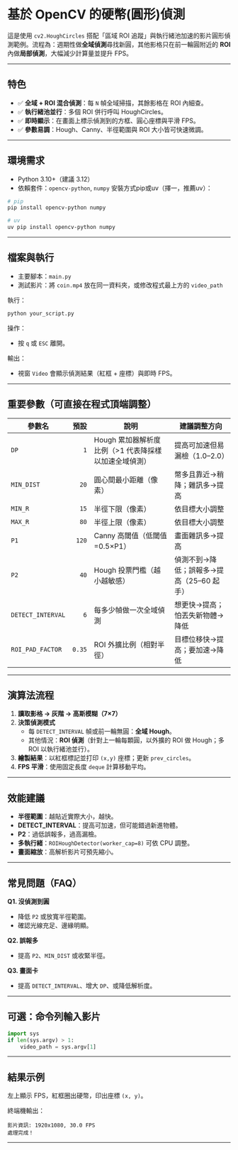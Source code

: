 # 基於 OpenCV 的硬幣(圓形)偵測 

這是使用 `cv2.HoughCircles` 搭配「區域 ROI 追蹤」與執行緒池加速的影片圓形偵測範例。流程為：週期性做**全域偵測**尋找新圓，其他影格只在前一輪圓附近的 **ROI** 內做**局部偵測**，大幅減少計算量並提升 FPS。

---

## 特色

- ✅ **全域 + ROI 混合偵測**：每 `N` 幀全域掃描，其餘影格在 ROI 內細查。  
- ✅ **執行緒池並行**：多個 ROI 併行呼叫 HoughCircles。  
- ✅ **即時顯示**：在畫面上標示偵測到的方框、圓心座標與平滑 FPS。  
- ✅ **參數易調**：Hough、Canny、半徑範圍與 ROI 大小皆可快速微調。

---

## 環境需求

- Python 3.10+（建議 3.12）
- 依賴套件：`opencv-python`, `numpy`
安裝方式pip或uv（擇一，推薦uv）：

```bash
# pip
pip install opencv-python numpy

# uv
uv pip install opencv-python numpy
```

---

## 檔案與執行

- 主要腳本：`main.py`
- 測試影片：將 `coin.mp4` 放在同一資料夾，或修改程式最上方的 `video_path`

執行：

```bash
python your_script.py
```

操作：
- 按 `q` 或 `ESC` 離開。

輸出：
- 視窗 `Video` 會顯示偵測結果（紅框 + 座標）與即時 FPS。

---

## 重要參數（可直接在程式頂端調整）

| 參數名 | 預設 | 說明 | 建議調整方向 |
|---|---:|---|---|
| `DP` | `1` | Hough 累加器解析度比例（>1 代表降採樣以加速全域偵測） | 提高可加速但易漏檢（1.0–2.0） |
| `MIN_DIST` | `20` | 圓心間最小距離（像素） | 幣多且靠近→稍降；雜訊多→提高 |
| `MIN_R` | `15` | 半徑下限（像素） | 依目標大小調整 |
| `MAX_R` | `80` | 半徑上限（像素） | 依目標大小調整 |
| `P1` | `120` | Canny 高閾值（低閾值=0.5×P1） | 畫面雜訊多→提高 |
| `P2` | `40` | Hough 投票門檻（越小越敏感） | 偵測不到→降低；誤報多→提高（25–60 起手） |
| `DETECT_INTERVAL` | `6` | 每多少幀做一次全域偵測 | 想更快→提高；怕丟失新物體→降低 |
| `ROI_PAD_FACTOR` | `0.35` | ROI 外擴比例（相對半徑） | 目標位移快→提高；要加速→降低 |

---

## 演算法流程

1. **讀取影格 → 灰階 → 高斯模糊（7×7）**  
2. **決策偵測模式**  
   - 每 `DETECT_INTERVAL` 幀或前一輪無圓：**全域 Hough**。  
   - 其他情況：**ROI 偵測**（針對上一輪每顆圓，以外擴的 ROI 做 Hough；多 ROI 以執行緒池並行）。  
3. **繪製結果**：以紅框標記並打印 `(x,y)` 座標；更新 `prev_circles`。  
4. **FPS 平滑**：使用固定長度 `deque` 計算移動平均。

---

## 效能建議

- **半徑範圍**：越貼近實際大小，越快。  
- **DETECT_INTERVAL**：提高可加速，但可能錯過新進物體。  
- **P2**：過低誤報多，過高漏檢。  
- **多執行緒**：`ROIHoughDetector(worker_cap=8)` 可依 CPU 調整。  
- **畫面縮放**：高解析影片可預先縮小。

---

## 常見問題（FAQ）

**Q1. 沒偵測到圓**  
- 降低 `P2` 或放寬半徑範圍。  
- 確認光線充足、邊緣明顯。

**Q2. 誤報多**  
- 提高 `P2`、`MIN_DIST` 或收緊半徑。

**Q3. 畫面卡**  
- 提高 `DETECT_INTERVAL`、增大 `DP`、或降低解析度。

---

## 可選：命令列輸入影片

```python
import sys
if len(sys.argv) > 1:
    video_path = sys.argv[1]
```

---

## 結果示例

左上顯示 FPS，紅框圈出硬幣，印出座標 `(x, y)`。

終端機輸出：

```
影片資訊: 1920x1080, 30.0 FPS
處理完成！
```

---